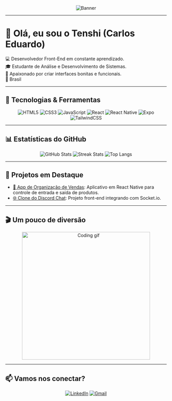 <div align="center">
  <img src="https://github.com/Tenshiiz/Tenshiiz/blob/main/imagens/Bannerarcane2.jpg" alt="Banner" />
</div>

---

# 👋 Olá, eu sou o Tenshi (Carlos Eduardo)

💻 Desenvolvedor Front-End em constante aprendizado.  
🎓 Estudante de Análise e Desenvolvimento de Sistemas.  
🚀 Apaixonado por criar interfaces bonitas e funcionais.  
📍 Brasil  

---

## 🚀 Tecnologias & Ferramentas

<div align="center">

![HTML5](https://img.shields.io/badge/HTML5-E34F26?style=for-the-badge&logo=html5&logoColor=fff)
![CSS3](https://img.shields.io/badge/CSS3-1572B6?style=for-the-badge&logo=css3&logoColor=fff)
![JavaScript](https://img.shields.io/badge/JavaScript-F7DF1E?style=for-the-badge&logo=javascript&logoColor=000)
![React](https://img.shields.io/badge/React-20232A?style=for-the-badge&logo=react&logoColor=61DAFB)
![React Native](https://img.shields.io/badge/React_Native-20232A?style=for-the-badge&logo=react&logoColor=61DAFB)
![Expo](https://img.shields.io/badge/Expo-000000?style=for-the-badge&logo=expo&logoColor=fff)
![TailwindCSS](https://img.shields.io/badge/Tailwind_CSS-38B2AC?style=for-the-badge&logo=tailwind-css&logoColor=fff)

</div>

---

## 📊 Estatísticas do GitHub

<div align="center">

![GitHub Stats](https://github-readme-stats.vercel.app/api?username=Tenshiiz&show_icons=true&theme=radical)
![Streak Stats](https://github-readme-streak-stats.herokuapp.com?user=Tenshiiz&theme=radical)
![Top Langs](https://github-readme-stats.vercel.app/api/top-langs/?username=Tenshiiz&layout=compact&theme=radical)

</div>

---

## 🌟 Projetos em Destaque

- [📱 App de Organização de Vendas](https://github.com/Tenshiiz/): Aplicativo em React Native para controle de entrada e saída de produtos.  
- [🌐 Clone do Discord Chat](https://github.com/Tenshiiz/): Projeto front-end integrando com Socket.io.  

---

## 🎬 Um pouco de diversão

<div align="center">
  <img src="https://media.giphy.com/media/qgQUggAC3Pfv687qPC/giphy.gif" width="400" alt="Coding gif">
</div>

---

## 📫 Vamos nos conectar?

<div align="center">

[![LinkedIn](https://img.shields.io/badge/LinkedIn-0077B5?style=for-the-badge&logo=linkedin&logoColor=fff)](https://www.linkedin.com/in/seu-linkedin/)
[![Gmail](https://img.shields.io/badge/Gmail-D14836?style=for-the-badge&logo=gmail&logoColor=fff)](mailto:seuemail@gmail.com)

</div>
